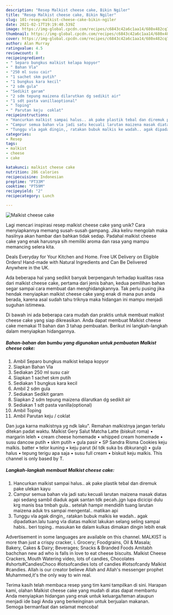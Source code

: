 ```yaml
---
description: "Resep Malkist cheese cake, Bikin Ngiler"
title: "Resep Malkist cheese cake, Bikin Ngiler"
slug: 101-resep-malkist-cheese-cake-bikin-ngiler
date: 2021-02-17T19:19:40.539Z
image: https://img-global.cpcdn.com/recipes/c6843c42a6c1aa14/680x482cq70/malkist-cheese-cake-foto-resep-utama.jpg
thumbnail: https://img-global.cpcdn.com/recipes/c6843c42a6c1aa14/680x482cq70/malkist-cheese-cake-foto-resep-utama.jpg
cover: https://img-global.cpcdn.com/recipes/c6843c42a6c1aa14/680x482cq70/malkist-cheese-cake-foto-resep-utama.jpg
author: Alan Murray
ratingvalue: 4.5
reviewcount: 8
recipeingredient:
- " Separo bungkus malkist kelapa kopyor"
- " Bahan Vla"
- "250 ml susu cair"
- "1 sachet skm putih"
- "1 bungkus kara kecil"
- "2 sdm gula"
- "Sedikit garam"
- "2 sdm tepung maizena dilarutkan dg sedikit air"
- "1 sdt pasta vanillaoptional"
- " Toping"
- " Parutan keju  coklat"
recipeinstructions:
- "Hancurkan malkist sampai halus.. ak pake plastik tebal dan diremuk pake ulekan kayu"
- "Campur semua bahan vla jadi satu kecuali larutan maizena masak diatas api sedang sambil diaduk agak santan tdk pecah..jgn lupa dicicipi dulu krg manis bsa tmbah gula.. setelah hampir mendidih tuang larutan maizena aduk trs sampai mengental.. matikan api"
- "Tunggu vla agak dingin,, ratakan bubuk malkis ke wadah.. agak dipadatkan.lalu tuang vla diatas malkist lakukan selang seling sampai habis.. beri toping.. masukan ke dalam kulkas dimakan dingin lebih enak"
categories:
- Resep
tags:
- malkist
- cheese
- cake

katakunci: malkist cheese cake 
nutrition: 286 calories
recipecuisine: Indonesian
preptime: "PT33M"
cooktime: "PT59M"
recipeyield: "2"
recipecategory: Lunch

---
```



![Malkist cheese cake](https://img-global.cpcdn.com/recipes/c6843c42a6c1aa14/680x482cq70/malkist-cheese-cake-foto-resep-utama.jpg)

Lagi mencari inspirasi resep malkist cheese cake yang unik? Cara menyiapkannya memang susah-susah gampang. Jika keliru mengolah maka hasilnya akan hambar dan bahkan tidak sedap. Padahal malkist cheese cake yang enak harusnya sih memiliki aroma dan rasa yang mampu memancing selera kita.

Deals Everyday for Your Kitchen and Home. Free UK Delivery on Eligible Orders! Hand-made with Natural Ingredients and Can Be Delivered Anywhere in the UK.

Ada beberapa hal yang sedikit banyak berpengaruh terhadap kualitas rasa dari malkist cheese cake, pertama dari jenis bahan, kedua pemilihan bahan segar sampai cara membuat dan menghidangkannya. Tak perlu pusing jika hendak menyiapkan malkist cheese cake yang enak di mana pun anda berada, karena asal sudah tahu triknya maka hidangan ini mampu menjadi suguhan istimewa.


Di bawah ini ada beberapa cara mudah dan praktis untuk membuat malkist cheese cake yang siap dikreasikan. Anda dapat membuat Malkist cheese cake memakai 11 bahan dan 3 tahap pembuatan. Berikut ini langkah-langkah dalam menyiapkan hidangannya.

<!--inarticleads1-->

##### Bahan-bahan dan bumbu yang digunakan untuk pembuatan Malkist cheese cake:

1. Ambil  Separo bungkus malkist kelapa kopyor
1. Siapkan  Bahan Vla
1. Sediakan 250 ml susu cair
1. Siapkan 1 sachet skm putih
1. Sediakan 1 bungkus kara kecil
1. Ambil 2 sdm gula
1. Sediakan Sedikit garam
1. Siapkan 2 sdm tepung maizena dilarutkan dg sedikit air
1. Sediakan 1 sdt pasta vanilla(optional)
1. Ambil  Toping
1. Ambil  Parutan keju / coklat


Dan juga karna malkistnya yg ndk laku&#34;. Remahan malkistnya jangan terlalu ditekan padat waktu. Malkist Gery Salut Matcha Latte (biskuit roma) • margarin leleh • cream cheese homemade • whipped cream homemade • susu dancow putih • skm putih • gula pasir • SP Sandra Risma Cookies keju malkis. batter • telor kuning • keju parut (kl tdk suka bs dbkurangi) • gula halus • tepung terigu apa saja • susu full cream • biskuit keju malkis. This channel is only based by T. 

<!--inarticleads2-->

##### Langkah-langkah membuat Malkist cheese cake:

1. Hancurkan malkist sampai halus.. ak pake plastik tebal dan diremuk pake ulekan kayu
1. Campur semua bahan vla jadi satu kecuali larutan maizena masak diatas api sedang sambil diaduk agak santan tdk pecah..jgn lupa dicicipi dulu krg manis bsa tmbah gula.. setelah hampir mendidih tuang larutan maizena aduk trs sampai mengental.. matikan api
1. Tunggu vla agak dingin,, ratakan bubuk malkis ke wadah.. agak dipadatkan.lalu tuang vla diatas malkist lakukan selang seling sampai habis.. beri toping.. masukan ke dalam kulkas dimakan dingin lebih enak


Advertisement in some languages are available on this channel. MALKIST is more than just a crispy cracker, i. Grocery; Foodgrains, Oil &amp; Masala; Bakery, Cakes &amp; Dairy; Beverages; Snacks &amp; Branded Foods Amitabh bachchan new ad who is falls in love to eat cheese biscuits. Malkist Cheese Crackers, Mouth Watering video, lots of candies, Chocolates #shorts#CandiesChoco #lotsofcandies lots of candies #lotsofcandy Malkist #candies. Allah is our creator believe Allah and Allah&#39;s messenger prophet Muhammed,it&#39;s the only way to win real. 

Terima kasih telah membaca resep yang tim kami tampilkan di sini. Harapan kami, olahan Malkist cheese cake yang mudah di atas dapat membantu Anda menyiapkan hidangan yang enak untuk keluarga/teman ataupun menjadi ide bagi Anda yang berkeinginan untuk berjualan makanan. Semoga bermanfaat dan selamat mencoba!
